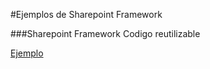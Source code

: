 #Ejemplos de Sharepoint Framework

###Sharepoint Framework Codigo reutilizable

[Ejemplo](https://github.com/levalencia/SharepointFrameworkCodeSamples/tree/master/LibrarySample)


